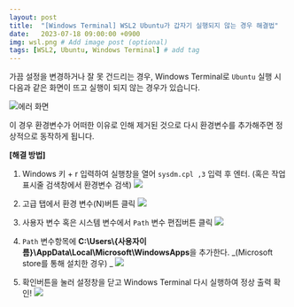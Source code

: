 ```yaml
---
layout: post
title:  "[Windows Terminal] WSL2 Ubuntu가 갑자기 실행되지 않는 경우 해결법"
date:   2023-07-18 09:00:00 +0900
img: wsl.png # Add image post (optional)
tags: [WSL2, Ubuntu, Windows Terminal] # add tag
---
```


가끔 설정을 변경하거나 잘 못 건드리는 경우, Windows Terminal로 `Ubuntu` 실행 시 다음과 같은 화면이 뜨고 실행이 되지 않는 경우가 있습니다.

![에러 화면]({{site.baseurl}}/assets/img/wsl2_error.png)

이 경우 환경변수가 어떠한 이유로 인해 제거된 것으로 다시 환경변수를 추가해주면 정상적으로 동작하게 됩니다.

**[해결 방법]**

1. Windows 키 + r 입력하여 실행창을 열어 `sysdm.cpl ,3` 입력 후 엔터. (혹은 작업표시줄 검색창에서 환경변수 검색)
	![]({{site.baseurl}}/assets/img/wsl2_error_solv_1.png)
1. 고급 탭에서 환경 변수(N)버튼 클릭
	![]({{site.baseurl}}/assets/img/wsl2_error_solv_2.png)
    
1. 사용자 변수 혹은 시스템 변수에서 `Path` 변수 편집버튼 클릭 
	![]({{site.baseurl}}/assets/img/wsl2_error_solv_3.png)

1. `Path` 변수항목에 **C:\Users\\{사용자이름}\AppData\Local\Microsoft\WindowsApps**을 추가한다. _(Microsoft store를 통해 설치한 경우) _
	![]({{site.baseurl}}/assets/img/wsl2_error_solv_4.png)

1. 확인버튼을 눌러 설정창을 닫고 Windows Terminal 다시 실행하여 정상 출력 확인!
![]({{site.baseurl}}/assets/img/wsl2_error_solv_5.png)

